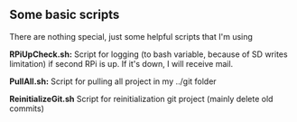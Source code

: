 ## Some basic scripts
There are nothing special, just some helpful scripts that I'm using

**RPiUpCheck.sh:** Script for logging (to bash variable, because of SD writes limitation) if second RPi is up. If it's down, I will receive mail.

**PullAll.sh:** Script for pulling all project in my ../git folder

**ReinitializeGit.sh** Script for reinitialization git project (mainly delete old commits)
